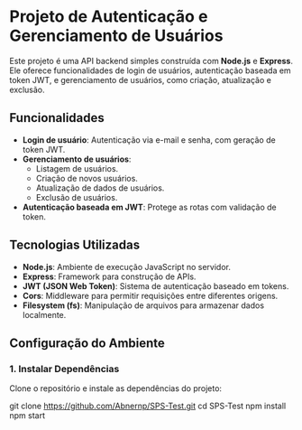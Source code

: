 # Projeto de Autenticação e Gerenciamento de Usuários

Este projeto é uma API backend simples construída com **Node.js** e **Express**. Ele oferece funcionalidades de login de usuários, autenticação baseada em token JWT, e gerenciamento de usuários, como criação, atualização e exclusão.

## Funcionalidades

- **Login de usuário**: Autenticação via e-mail e senha, com geração de token JWT.
- **Gerenciamento de usuários**:
  - Listagem de usuários.
  - Criação de novos usuários.
  - Atualização de dados de usuários.
  - Exclusão de usuários.
- **Autenticação baseada em JWT**: Protege as rotas com validação de token.

## Tecnologias Utilizadas

- **Node.js**: Ambiente de execução JavaScript no servidor.
- **Express**: Framework para construção de APIs.
- **JWT (JSON Web Token)**: Sistema de autenticação baseado em tokens.
- **Cors**: Middleware para permitir requisições entre diferentes origens.
- **Filesystem (fs)**: Manipulação de arquivos para armazenar dados localmente.

## Configuração do Ambiente

### 1. Instalar Dependências

Clone o repositório e instale as dependências do projeto:


git clone https://github.com/Abnernp/SPS-Test.git
cd SPS-Test
npm install
npm start
